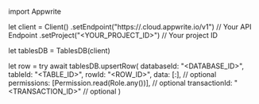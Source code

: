import Appwrite

let client = Client()
    .setEndpoint("https://<REGION>.cloud.appwrite.io/v1") // Your API Endpoint
    .setProject("<YOUR_PROJECT_ID>") // Your project ID

let tablesDB = TablesDB(client)

let row = try await tablesDB.upsertRow(
    databaseId: "<DATABASE_ID>",
    tableId: "<TABLE_ID>",
    rowId: "<ROW_ID>",
    data: [:], // optional
    permissions: [Permission.read(Role.any())], // optional
    transactionId: "<TRANSACTION_ID>" // optional
)

